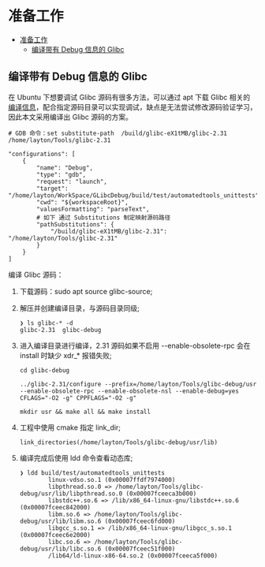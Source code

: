 # 准备工作

- [准备工作](#准备工作)
  - [编译带有 Debug 信息的 Glibc](#编译带有-debug-信息的-glibc)

## 编译带有 Debug 信息的 Glibc

在 Ubuntu 下想要调试 Glibc 源码有很多方法，可以通过 apt 下载 Glibc 相关的[编译信息](https://cloud.tencent.com/developer/article/1116156)，配合指定源码目录可以实现调试，缺点是无法尝试修改源码验证学习，因此本文采用编译出 Glibc 源码的方案。

```shell
# GDB 命令：set substitute-path  /build/glibc-eX1tMB/glibc-2.31 /home/layton/Tools/glibc-2.31

"configurations": [
    {
        "name": "Debug",
        "type": "gdb",
        "request": "launch",
        "target": "/home/layton/WorkSpace/GLibcDebug/build/test/automatedtools_unittests",
        "cwd": "${workspaceRoot}",
        "valuesFormatting": "parseText",
        # 如下 通过 Substitutions 制定映射源码路径
        "pathSubstitutions": {
            "/build/glibc-eX1tMB/glibc-2.31": "/home/layton/Tools/glibc-2.31"
        }
    }
]
```

编译 Glibc 源码：

1. 下载源码：sudo apt source glibc-source;

2. 解压并创建编译目录，与源码目录同级;

    ```shell
    ❯ ls glibc-* -d                 
    glibc-2.31  glibc-debug
    ```

3. 进入编译目录进行编译，2.31 源码如果不启用 --enable-obsolete-rpc 会在 install 时缺少 xdr_* 报错失败;

    ```shell
    cd glibc-debug

    ../glibc-2.31/configure --prefix=/home/layton/Tools/glibc-debug/usr --enable-obsolete-rpc --enable-obsolete-nsl --enable-debug=yes CFLAGS="-O2 -g" CPPFLAGS="-O2 -g"

    mkdir usr && make all && make install 
    ```

4. 工程中使用 cmake 指定 link_dir;

    ```shell
    link_directories(/home/layton/Tools/glibc-debug/usr/lib)
    ```

5. 编译完成后使用 ldd 命令查看动态库;

    ```shell
    ❯ ldd build/test/automatedtools_unittests
            linux-vdso.so.1 (0x00007ffdf7974000)
            libpthread.so.0 => /home/layton/Tools/glibc-debug/usr/lib/libpthread.so.0 (0x00007fceeca3b000)
            libstdc++.so.6 => /lib/x86_64-linux-gnu/libstdc++.so.6 (0x00007fceec842000)
            libm.so.6 => /home/layton/Tools/glibc-debug/usr/lib/libm.so.6 (0x00007fceec6fd000)
            libgcc_s.so.1 => /lib/x86_64-linux-gnu/libgcc_s.so.1 (0x00007fceec6e2000)
            libc.so.6 => /home/layton/Tools/glibc-debug/usr/lib/libc.so.6 (0x00007fceec51f000)
            /lib64/ld-linux-x86-64.so.2 (0x00007fceeca5f000)
    ```
